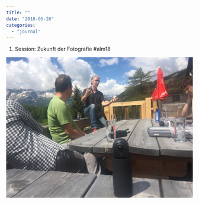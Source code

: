 ```yaml
---
title: ""
date: "2018-05-26"
categories: 
  - "journal"
---
```


1. Session: Zukunft der Fotografie #alm18

![](images/97606abaa3.jpg)

